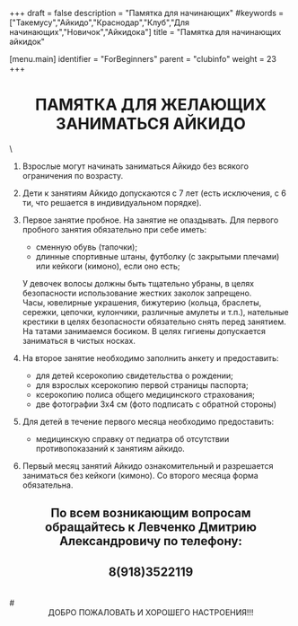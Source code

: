 +++
draft = false
description = "Памятка для начинающих"
#keywords = ["Такемусу","Айкидо","Краснодар","Клуб","Для начинающих","Новичок","Айкидока"]
title = "Памятка для начинающих айкидок"

  [menu.main]
    identifier = "ForBeginners"
    parent = "clubinfo"
    weight = 23
+++

# <center>ПАМЯТКА ДЛЯ ЖЕЛАЮЩИХ ЗАНИМАТЬСЯ АЙКИДО</center>  
\ 

1. Взрослые могут начинать заниматься Айкидо без всякого ограничения по возрасту.
2. Дети к занятиям Айкидо допускаются с 7 лет (есть исключения, с 6 ти, что решается в индивидуальном порядке).
3. Первое занятие пробное. На занятие не опаздывать.
    Для первого пробного занятия обязательно при себе иметь:  
    * сменную обувь (тапочки);
    * длинные спортивные штаны, футболку (с закрытыми плечами) или кейкоги (кимоно), если оно есть;

    У девочек волосы должны быть тщательно убраны, в целях безопасности использование жестких заколок запрещено.  
    Часы, ювелирные украшения, бижутерию (кольца, браслеты, сережки, цепочки, кулончики, различные амулеты и т.п.), нательные крестики в целях безопасности обязательно снять перед занятием.  
    На татами занимаемся босиком. В целях гигиены допускается заниматься в чистых носках.

4. На второе занятие необходимо заполнить анкету и предоставить:  
    * для детей ксерокопию свидетельства о рождении; 
    * для взрослых ксерокопию первой страницы паспорта;
    * ксерокопию полиса общего медицинского страхования;
    * две фотографии 3х4 см (фото подписать с обратной стороны)

5. Для детей в течение первого месяца необходимо предоставить:
    * медицинскую справку от педиатра об отсутствии противопоказаний к занятиям айкидо.

6. Первый месяц занятий Айкидо ознакомительный и разрешается заниматься без кейкоги (кимоно). Со второго месяца форма обязательна.

## <center>По всем возникающим вопросам обращайтесь к Левченко Дмитрию Александровичу по телефону:</center>
## <center>8(918)3522119</center>
<br>
# <center>ДОБРО ПОЖАЛОВАТЬ И ХОРОШЕГО НАСТРОЕНИЯ!!!</center>